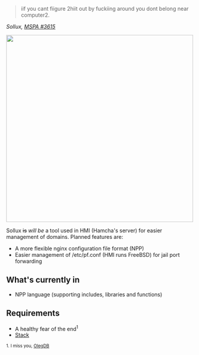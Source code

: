 > iif you cant fiigure 2hiit out by fuckiing around you dont belong near computer2.

*Sollux, [MSPA #3615](http://www.mspaintadventures.com/?s=6&p=003615)*

<img src="https://hamcha.github.io/Sollux/sollux.min.svg" width="500">

Sollux <s>is</s> *will be* a tool used in HMI (Hamcha's server) for easier management of domains.
Planned features are:

- A more flexible nginx configuration file format (NPP)
- Easier management of /etc/pf.conf (HMI runs FreeBSD) for jail port forwarding

## What's currently in

- NPP language (supporting includes, libraries and functions)

## Requirements

- A healthy fear of the end<sup>1</sup>
- [Stack](http://haskellstack.org/)

<sub>1. I miss you, [OlegDB](https://github.com/infoforcefeed/olegdb)</sub>
